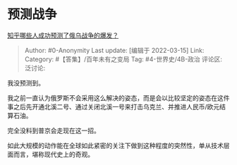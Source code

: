 # 预测战争
[知乎哪些人成功预测了俄乌战争的爆发？](https://www.zhihu.com/question/521936959/answer/2390670173)

> Author: #0-Anonymity
> Last update: [编辑于 2022-03-15]
> Link:
> Category: #【答集】/百年未有之变局
> Tag: #4-世界史/4B-政治
> 评论区:
> 泛讨论:

我没预测到。

我之前一直认为俄罗斯不会采用这么解决的姿态，而是会以比较坚定的姿态在这件事之后先开通北溪二号、通过关闭北溪一号来打击乌克兰、并推进人民币/欧元结算石油。

完全没料到普京会走现在这一招。

如此大规模的动作能在全球如此紧密的关注下做到这种程度的突然性，单从技术层面而言，堪称现代史上的奇观。
